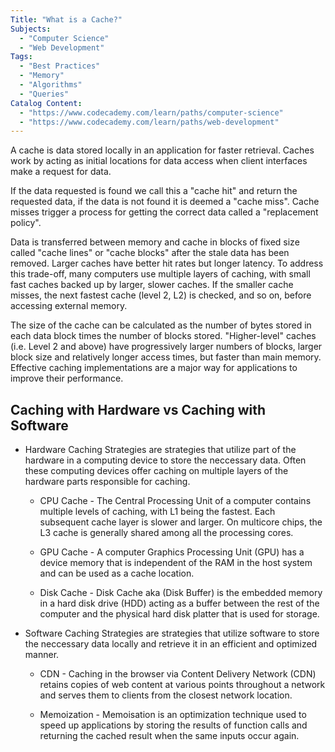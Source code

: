 ```yaml
---
Title: "What is a Cache?"
Subjects:
  - "Computer Science"
  - "Web Development"
Tags:
  - "Best Practices"
  - "Memory"
  - "Algorithms"
  - "Queries"
Catalog Content:
  - "https://www.codecademy.com/learn/paths/computer-science"
  - "https://www.codecademy.com/learn/paths/web-development"
---
```


A cache is data stored locally in an application for faster retrieval. Caches work by acting as initial locations for data access when client interfaces make a request for data. 

If the data requested is found we call this a "cache hit" and return the requested data, if the data is not found it is deemed a "cache miss". Cache misses trigger a process for getting the correct data called a "replacement policy". 

Data is transferred between memory and cache in blocks of fixed size called "cache lines" or "cache blocks" after the stale data has been removed. Larger caches have better hit rates but longer latency. To address this trade-off, many computers use multiple layers of caching, with small fast caches backed up by larger, slower caches. If the smaller cache misses, the next fastest cache (level 2, L2) is checked, and so on, before accessing external memory.

The size of the cache can be calculated as the number of bytes stored in each data block times the number of blocks stored. "Higher-level" caches (i.e. Level 2 and above) have progressively larger numbers of blocks, larger block size and relatively longer access times, but faster than main memory. Effective caching implementations are a major way for applications to improve their performance.

## Caching with Hardware vs Caching with Software

- Hardware Caching Strategies are strategies that utilize part of the hardware in a computing device to store the neccessary data. Often these computing devices offer caching on multiple layers of the hardware parts responsible for caching.

    * CPU Cache - The Central Processing Unit of a computer contains multiple levels of caching, with L1 being the fastest. Each subsequent cache layer is slower and larger. On multicore chips, the L3 cache is generally shared among all the processing cores.

    * GPU Cache - A computer Graphics Processing Unit (GPU) has a device memory that is independent of the RAM in the host system and can be used as a cache location.

    * Disk Cache - Disk Cache aka (Disk Buffer) is the embedded memory in a hard disk drive (HDD) acting as a buffer between the rest of the computer and the physical hard disk platter that is used for storage.

- Software Caching Strategies are strategies that utilize software to store the neccessary data locally and retrieve it in an efficient and optimized manner. 
	
    * CDN - Caching in the browser via Content Delivery Network (CDN) retains copies of web content at various points throughout a network and serves them to clients from the closest network location.

    * Memoization - Memoisation is an optimization technique used to speed up applications by storing the results of function calls and returning the cached result when the same inputs occur again.
	



